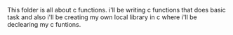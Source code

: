 This folder is all about c functions. i'll be writing c functions that does basic task and also i'll be creating my own local library in c where i'll be declearing my c funtions.
